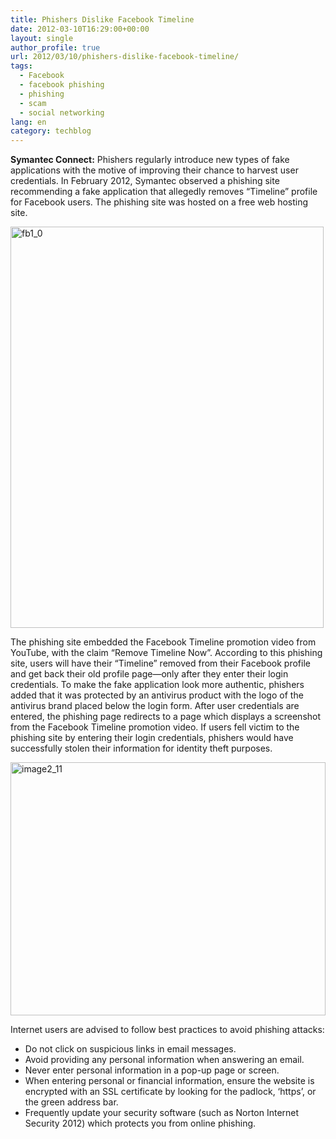 ```yaml
---
title: Phishers Dislike Facebook Timeline
date: 2012-03-10T16:29:00+00:00
layout: single
author_profile: true
url: 2012/03/10/phishers-dislike-facebook-timeline/
tags:
  - Facebook
  - facebook phishing
  - phishing
  - scam
  - social networking
lang: en
category: techblog
---
```

**Symantec Connect:** Phishers regularly introduce new types of fake applications with the motive of improving their chance to harvest user credentials. In February 2012, Symantec observed a phishing site recommending a fake application that allegedly removes “Timeline” profile for Facebook users. The phishing site was hosted on a free web hosting site. 

[<img title="fb1_0" border="0" alt="fb1_0" src="http://lh3.ggpht.com/-z5v9FrG_jr8/T1t6MNoXxgI/AAAAAAAAFIc/fordxDlIptQ/fb1_0_thumb%25255B1%25255D.jpg?imgmax=800" width="501" height="642" />](http://lh3.ggpht.com/-403B4g0g1zw/T1t6FcGeXzI/AAAAAAAAFIU/HhlqyBhT67Y/s1600-h/fb1_0%25255B3%25255D.jpg) 

The phishing site embedded the Facebook Timeline promotion video from YouTube, with the claim “Remove Timeline Now”. According to this phishing site, users will have their “Timeline” removed from their Facebook profile and get back their old profile page—only after they enter their login credentials. To make the fake application look more authentic, phishers added that it was protected by an antivirus product with the logo of the antivirus brand placed below the login form. After user credentials are entered, the phishing page redirects to a page which displays a screenshot from the Facebook Timeline promotion video. If users fell victim to the phishing site by entering their login credentials, phishers would have successfully stolen their information for identity theft purposes. 

[<img title="image2_11" border="0" alt="image2_11" src="http://lh5.ggpht.com/-Vp3e98q68gM/T1t6TO9J5lI/AAAAAAAAFIs/ukzhl_nScF0/image2_11_thumb%25255B2%25255D.jpg?imgmax=800" width="504" height="405" />](http://lh4.ggpht.com/-tw_RMhbFdLQ/T1t6PEEM-9I/AAAAAAAAFIk/79mfzmzmpDs/s1600-h/image2_11%25255B2%25255D.jpg) 

Internet users are advised to follow best practices to avoid phishing attacks: 

  * Do not click on suspicious links in email messages. 
  * Avoid providing any personal information when answering an email. 
  * Never enter personal information in a pop-up page or screen. 
  * When entering personal or financial information, ensure the website is encrypted with an SSL certificate by looking for the padlock, ‘https’, or the green address bar. 
  * Frequently update your security software (such as Norton Internet Security 2012) which protects you from online phishing.